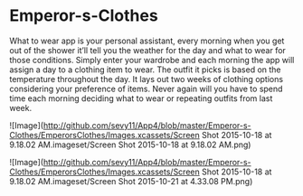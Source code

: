 # Emperor-s-Clothes

What to wear app is your personal assistant, every morning when you get out of the shower it’ll tell you the 
weather for the day and what to wear for those conditions. Simply enter your wardrobe and each morning the 
app will assign a day to a clothing item to wear. The outfit it picks is based on the temperature throughout the day. It lays out two weeks of clothing options considering your preference of items. Never again will you have to spend time each morning deciding what to wear or repeating outfits from last week.

![Image](http://github.com/sevy11/App4/blob/master/Emperor-s-Clothes/EmperorsClothes/Images.xcassets/Screen Shot 2015-10-18 at 9.18.02 AM.imageset/Screen Shot 2015-10-18 at 9.18.02 AM.png)

![Image](http://github.com/sevy11/App4/blob/master/Emperor-s-Clothes/EmperorsClothes/Images.xcassets/Screen Shot 2015-10-18 at 9.18.02 AM.imageset/Screen Shot 2015-10-21 at 4.33.08 PM.png)

